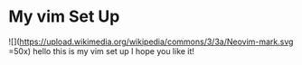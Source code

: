 # My vim Set Up
![](https://upload.wikimedia.org/wikipedia/commons/3/3a/Neovim-mark.svg =50x)
hello this is my vim set up I hope you like it!
